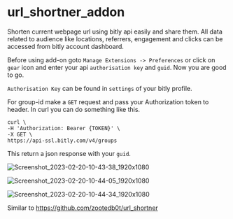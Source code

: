 # url_shortner_addon

Shorten current webpage url using bitly api easily and share them. All data related to audience like locations, referrers, engagement and clicks can be accessed from bitly account dashboard. 

Before using add-on goto `Manage Extensions -> Preferences` or click on `gear` icon and enter your api `authorisation key` and `guid`. Now you are good to go.

`Authorisation Key` can be found in `settings` of your bitly profile. 

For group-id make a `GET` request and pass your Authorization token to header. In curl you can do something like this.

```
curl \
-H 'Authorization: Bearer {TOKEN}' \
-X GET \
https://api-ssl.bitly.com/v4/groups
```
This return a json response with your `guid`.

![Screenshot_2023-02-20-10-43-38_1920x1080](https://user-images.githubusercontent.com/62596687/220016953-5ebef5b6-4cef-493d-95a9-277edc973391.png)

![Screenshot_2023-02-20-10-44-05_1920x1080](https://user-images.githubusercontent.com/62596687/220017002-d79c6835-871e-4856-a507-880999bc4853.png)

![Screenshot_2023-02-20-10-44-34_1920x1080](https://user-images.githubusercontent.com/62596687/220017058-0ea5cf51-bef8-43a3-ba93-b9077fa94a82.png)

Similar to https://github.com/zootedb0t/url_shortner

